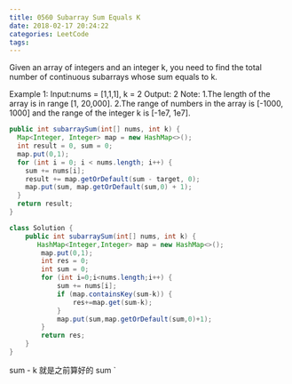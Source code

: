 ```yaml
---
title: 0560 Subarray Sum Equals K
date: 2018-02-17 20:24:22
categories: LeetCode
tags:
---
```


Given an array of integers and an integer k, you need to find the total number of continuous subarrays whose sum equals to k.

Example 1:
Input:nums = [1,1,1], k = 2
Output: 2
Note:
1.The length of the array is in range [1, 20,000].
2.The range of numbers in the array is [-1000, 1000] and the range of the integer k is [-1e7, 1e7].


```java
public int subarraySum(int[] nums, int k) {
  Map<Integer, Integer> map = new HashMap<>();
  int result = 0, sum = 0;
  map.put(0,1);
  for (int i = 0; i < nums.length; i++) {
    sum += nums[i];
    result += map.getOrDefault(sum - target, 0);
    map.put(sum, map.getOrDefault(sum,0) + 1);
  }
  return result;
}
```

```java
class Solution {
    public int subarraySum(int[] nums, int k) {
       HashMap<Integer,Integer> map = new HashMap<>();
        map.put(0,1);
        int res = 0;
        int sum = 0;
        for (int i=0;i<nums.length;i++) {
            sum += nums[i];
            if (map.containsKey(sum-k)) {
                res+=map.get(sum-k);
            }
            map.put(sum,map.getOrDefault(sum,0)+1);
        }
        return res;
    }
}
```
sum - k 就是之前算好的 sum `
